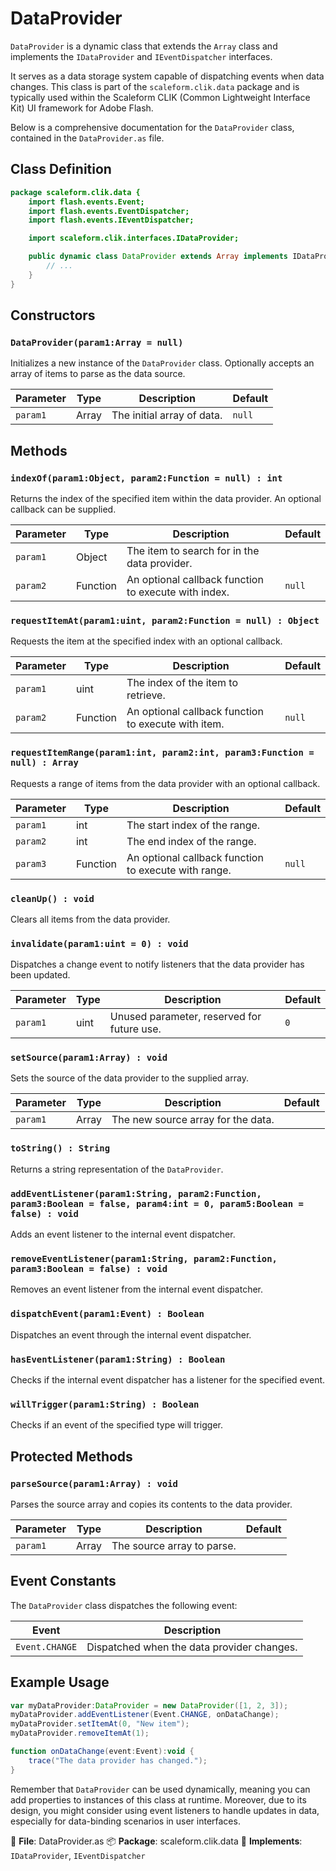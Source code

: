# DataProvider
`DataProvider` is a dynamic class that extends the `Array` class and implements the `IDataProvider` and `IEventDispatcher` interfaces.

It serves as a data storage system capable of dispatching events when data changes.
This class is part of the `scaleform.clik.data` package and is typically used within the Scaleform CLIK (Common Lightweight Interface Kit) UI framework for Adobe Flash.

Below is a comprehensive documentation for the `DataProvider` class, contained in the `DataProvider.as` file.

## Class Definition

```actionscript
package scaleform.clik.data {
    import flash.events.Event;
    import flash.events.EventDispatcher;
    import flash.events.IEventDispatcher;

    import scaleform.clik.interfaces.IDataProvider;

    public dynamic class DataProvider extends Array implements IDataProvider, IEventDispatcher {
        // ...
    }
}
```

## Constructors

### `DataProvider(param1:Array = null)`

Initializes a new instance of the `DataProvider` class. Optionally accepts an array of items to parse as the data source.

| Parameter | Type  | Description                          | Default |
|-----------|-------|--------------------------------------|---------|
| `param1`  | Array | The initial array of data. | `null`  |

## Methods

### `indexOf(param1:Object, param2:Function = null) : int`

Returns the index of the specified item within the data provider. An optional callback can be supplied.

| Parameter | Type     | Description                                          | Default |
|-----------|----------|------------------------------------------------------|---------|
| `param1`  | Object   | The item to search for in the data provider.         |         |
| `param2`  | Function | An optional callback function to execute with index. | `null`  |

### `requestItemAt(param1:uint, param2:Function = null) : Object`

Requests the item at the specified index with an optional callback.

| Parameter | Type     | Description                                        | Default |
|-----------|----------|----------------------------------------------------|---------|
| `param1`  | uint     | The index of the item to retrieve.                 |         |
| `param2`  | Function | An optional callback function to execute with item.| `null`  |

### `requestItemRange(param1:int, param2:int, param3:Function = null) : Array`

Requests a range of items from the data provider with an optional callback.

| Parameter | Type     | Description                                          | Default |
|-----------|----------|------------------------------------------------------|---------|
| `param1`  | int      | The start index of the range.                        |         |
| `param2`  | int      | The end index of the range.                          |         |
| `param3`  | Function | An optional callback function to execute with range. | `null`  |

### `cleanUp() : void`

Clears all items from the data provider.

### `invalidate(param1:uint = 0) : void`

Dispatches a change event to notify listeners that the data provider has been updated.

| Parameter | Type  | Description                               | Default |
|-----------|-------|-------------------------------------------|---------|
| `param1`  | uint  | Unused parameter, reserved for future use. | `0`     |

### `setSource(param1:Array) : void`

Sets the source of the data provider to the supplied array.

| Parameter | Type  | Description                       | Default |
|-----------|-------|-----------------------------------|---------|
| `param1`  | Array | The new source array for the data.|         |

### `toString() : String`

Returns a string representation of the `DataProvider`.

### `addEventListener(param1:String, param2:Function, param3:Boolean = false, param4:int = 0, param5:Boolean = false) : void`

Adds an event listener to the internal event dispatcher.

### `removeEventListener(param1:String, param2:Function, param3:Boolean = false) : void`

Removes an event listener from the internal event dispatcher.

### `dispatchEvent(param1:Event) : Boolean`

Dispatches an event through the internal event dispatcher.

### `hasEventListener(param1:String) : Boolean`

Checks if the internal event dispatcher has a listener for the specified event.

### `willTrigger(param1:String) : Boolean`

Checks if an event of the specified type will trigger.

## Protected Methods

### `parseSource(param1:Array) : void`

Parses the source array and copies its contents to the data provider.

| Parameter | Type  | Description                        | Default |
|-----------|-------|------------------------------------|---------|
| `param1`  | Array | The source array to parse. |         |

## Event Constants

The `DataProvider` class dispatches the following event:

| Event         | Description                                 |
|---------------|---------------------------------------------|
| `Event.CHANGE` | Dispatched when the data provider changes. |

## Example Usage

```actionscript
var myDataProvider:DataProvider = new DataProvider([1, 2, 3]);
myDataProvider.addEventListener(Event.CHANGE, onDataChange);
myDataProvider.setItemAt(0, "New item");
myDataProvider.removeItemAt(1);

function onDataChange(event:Event):void {
    trace("The data provider has changed.");
}
```

Remember that `DataProvider` can be used dynamically, meaning you can add properties to instances of this class at runtime.
Moreover, due to its design, you might consider using event listeners to handle updates in data, especially for data-binding scenarios in user interfaces.

📄 **File**: DataProvider.as
📦 **Package**: scaleform.clik.data
🔧 **Implements**: `IDataProvider`, `IEventDispatcher`
